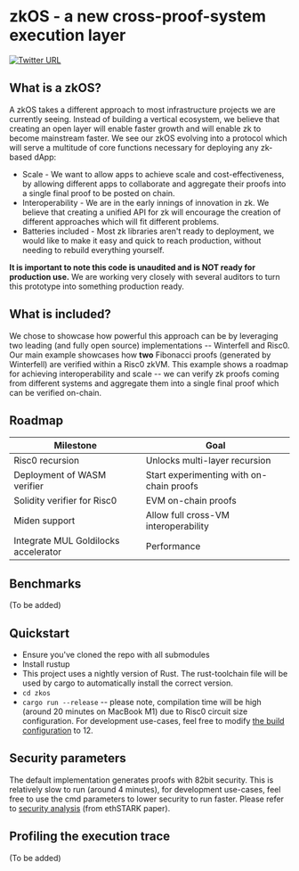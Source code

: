 # zkOS - a new cross-proof-system execution layer

[![Twitter URL](https://img.shields.io/twitter/follow/stark_oracle?style=social)](https://twitter.com/stark_oracle)

## What is a zkOS?

A zkOS takes a different approach to most infrastructure projects we are currently seeing. Instead of building a vertical ecosystem, we believe that creating an open layer will enable faster growth and will enable zk to become mainstream faster. We see our zkOS evolving into a protocol which will serve a multitude of core functions necessary for deploying any zk-based dApp:

* Scale - We want to allow apps to achieve scale and cost-effectiveness, by allowing different apps to collaborate and aggregate their proofs into a single final proof to be posted on chain.
* Interoperability - We are in the early innings of innovation in zk. We believe that creating a unified API for zk will encourage the creation of different approaches which will fit different problems.
* Batteries included - Most zk libraries aren't ready to deployment, we would like to make it easy and quick to reach production, without needing to rebuild everything yourself.

**It is important to note this code is unaudited and is NOT ready for production use.** We are working very closely with several auditors to turn this prototype into something production ready. 

## What is included?

We chose to showcase how powerful this approach can be by leveraging two leading (and fully open source) implementations -- Winterfell and Risc0. Our main example showcases how **two** Fibonacci proofs (generated by Winterfell) are verified within a Risc0 zkVM. This example shows a roadmap for achieving interoperability and scale -- we can verify zk proofs coming from different systems and aggregate them into a single final proof which can be verified on-chain. 

## Roadmap

| Milestone | Goal |
| --- | --- |
| Risc0 recursion | Unlocks multi-layer recursion | 
| Deployment of WASM verifier | Start experimenting with on-chain proofs |  
| Solidity verifier for Risc0 | EVM on-chain proofs |
| Miden support | Allow full cross-VM interoperability |
| Integrate MUL Goldilocks accelerator | Performance |

## Benchmarks

(To be added)

## Quickstart

* Ensure you've cloned the repo with all submodules
* Install rustup
* This project uses a nightly version of Rust. The rust-toolchain file will be used by cargo to automatically install the correct version.
* `cd zkos`
* `cargo run --release` -- please note, compilation time will be high (around 20 minutes on MacBook M1) due to Risc0 circuit size configuration. For development use-cases, feel free to modify [the build configuration](https://github.com/starkoracles/risc0-test/blob/main/zkos/methods/build.rs#L8) to 12.


## Security parameters

The default implementation generates proofs with 82bit security. This is relatively slow to run (around 4 minutes), for development use-cases, feel free to use the cmd parameters to lower security to run faster. Please refer to [security analysis](https://github.com/starkoracles/risc0-test/blob/main/zkos/zkprunner/src/main.rs#L52) (from ethSTARK paper).

## Profiling the execution trace

(To be added)